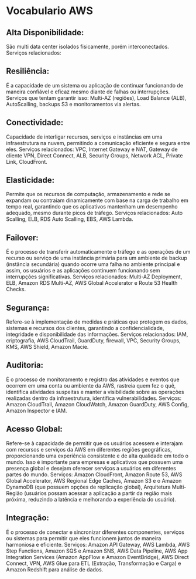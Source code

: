 # Vocabulario AWS

## Alta Disponibilidade:
São multi data center isolados fisicamente, porém interconectados. Serviços relacionados:

## Resiliência:
É a capacidade de um sistema ou aplicação de continuar funcionando de maneira confiável e eficaz mesmo diante de falhas ou interrupções. Serviços que tentam garantir isso: Multi-AZ (regiões), Load Balance (ALB), AutoScalling, backups S3 e monitoramentos via alertas.

## Conectividade:
Capacidade de interligar recursos, serviços e instâncias em uma infraestrutura na nuvem, permitindo a comunicação eficiente e segura entre eles. Serviços relacionados: VPC, Internet Gateway e NAT, Gateway de cliente VPN, Direct Connect, ALB, Security Groups, Network ACL, Private Link, CloudFront.

## Elasticidade:
Permite que os recursos de computação, armazenamento e rede se expandam ou contraiam dinamicamente com base na carga de trabalho em tempo real, garantindo que os aplicativos mantenham um desempenho adequado, mesmo durante picos de tráfego. Serviços relacionados: Auto Scalling, ELB, RDS Auto Scalling, EBS, AWS Lambda.

## Failover:
É o processo de transferir automaticamente o tráfego e as operações de um recurso ou serviço de uma instância primária para um ambiente de backup (instância secundária) quando ocorre uma falha no ambiente principal e assim, os usuários e as aplicações continuem funcionando sem interrupções significativas. Serviços relacionados: Multi-AZ Deployment, ELB, Amazon RDS Multi-AZ, AWS Global Accelerator e Route 53 Health Checks.

## Segurança:
Refere-se à implementação de medidas e práticas que protegem os dados, sistemas e recursos dos clientes, garantindo a confidencialidade, integridade e disponibilidade das informações. Serviços relacionados: IAM, criptografia, AWS CloudTrail, GuardDuty, firewall, VPC, Security Groups, KMS, AWS Shield, Amazon Macie.

## Auditoria:
É o processo de monitoramento e registro das atividades e eventos que ocorrem em uma conta ou ambiente da AWS, rastreia quem fez o quê, identifica atividades suspeitas e manter a visibilidade sobre as operações realizadas dentro da infraestrutura, identifica vulnerabilidades. Serviços: Amazon CloudTrail, Amazon CloudWatch, Amazon GuardDuty, AWS Config, Amazon Inspector e IAM.

## Acesso Global:
Refere-se à capacidade de permitir que os usuários acessem e interajam com recursos e serviços da AWS em diferentes regiões geográficas, proporcionando uma experiência consistente e de alta qualidade em todo o mundo. Isso é importante para empresas e aplicativos que possuem uma presença global e desejam oferecer serviços a usuários em diferentes partes do mundo. Serviços: Amazon CloudFront, Amazon Route 53, AWS Global Accelerator, AWS Regional Edge Caches, Amazon S3 e o Amazon DynamoDB (que possuem opções de replicação global), Arquitetura Multi-Região (usuários possam acessar a aplicação a partir da região mais próxima, reduzindo a latência e melhorando a experiência do usuário).

## Integração:
É o processo de conectar e sincronizar diferentes componentes, serviços ou sistemas para permitir que eles funcionem juntos de maneira harmoniosa e eficiente. Serviços: Amazon API Gateway, AWS Lambda, AWS Step Functions, Amazon SQS e Amazon SNS, AWS Data Pipeline, AWS App Integration Services (Amazon AppFlow e Amazon EventBridge), AWS Direct Connect, VPN, AWS Glue para ETL (Extração, Transformação e Carga) e Amazon Redshift para análise de dados.
